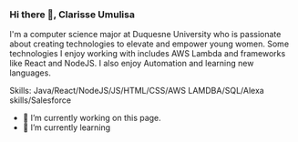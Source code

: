 ### Hi there 👋, Clarisse Umulisa
I'm a computer science major at Duquesne University who is passionate about creating technologies to elevate and empower young women. Some technologies I enjoy working with includes AWS Lambda and frameworks like React and NodeJS. I also enjoy Automation and learning new languages.

Skills: Java/React/NodeJS/JS/HTML/CSS/AWS LAMDBA/SQL/Alexa skills/Salesforce

- 🔭 I’m currently working on this page. 
- 🌱 I’m currently learning   




